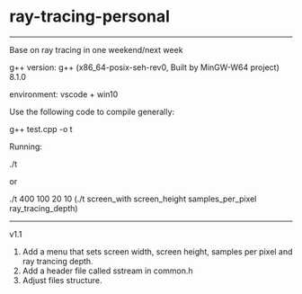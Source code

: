 # ray-tracing-personal
-----------------------------------------------------------------------

Base on ray tracing in one weekend/next week

g++ version: g++ (x86_64-posix-seh-rev0, Built by MinGW-W64 project) 8.1.0

environment: vscode + win10

Use the following code to compile generally:

g++ test.cpp -o t

Running:

./t

or

./t 400 100 20 10 (./t screen_with screen_height samples_per_pixel ray_tracing_depth)

-----------------------------------------------------------------------

v1.1

1. Add a menu that sets screen width, screen height, samples per pixel and ray trancing depth.
2. Add a header file called sstream in common.h
3. Adjust files structure.